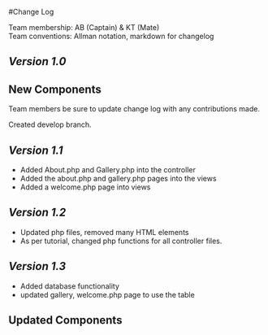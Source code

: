 #Change Log

Team membership:  AB (Captain) & KT (Mate)  
Team conventions: Allman notation, markdown for changelog  


## *Version 1.0*

## New Components

Team members be sure to update change log with any contributions made.

Created develop branch.

## *Version 1.1*

- Added About.php and Gallery.php into the controller 
- Added the about.php and gallery.php pages into the views
- Added a welcome.php page into views

## *Version 1.2*
- Updated php files, removed many HTML elements
- As per tutorial, changed php functions for all controller files.

## *Version 1.3*
- Added database functionality
- updated gallery, welcome.php page to use the table


    
## Updated Components





